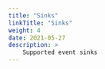 ```yaml
---
title: "Sinks"
linkTitle: "Sinks"
weight: 4
date: 2021-05-27
description: >
    Supported event sinks
---
```


